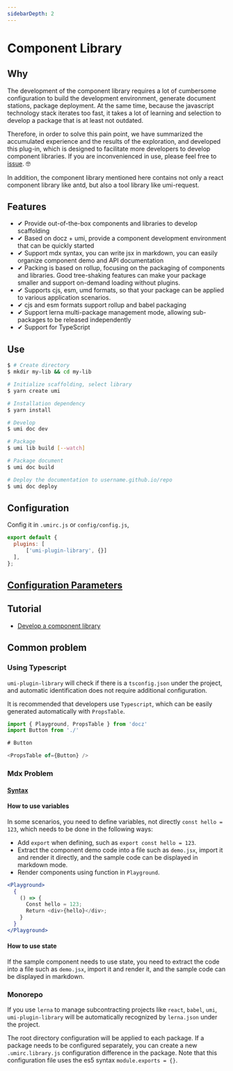 ```yaml
---
sidebarDepth: 2
---
```


# Component Library

## Why

The development of the component library requires a lot of cumbersome configuration to build the development environment, generate document stations, package deployment. At the same time, because the javascript technology stack iterates too fast, it takes a lot of learning and selection to develop a package that is at least not outdated.

Therefore, in order to solve this pain point, we have summarized the accumulated experience and the results of the exploration, and developed this plug-in, which is designed to facilitate more developers to develop component libraries. If you are inconvenienced in use, please feel free to [issue](https://github.com/umijs/umi-plugin-library/issues). 🤓

In addition, the component library mentioned here contains not only a react component library like antd, but also a tool library like umi-request.

## Features

- ✔︎ Provide out-of-the-box components and libraries to develop scaffolding
- ✔︎ Based on docz + umi, provide a component development environment that can be quickly started
- ✔︎ Support mdx syntax, you can write jsx in markdown, you can easily organize component demo and API documentation
- ✔︎ Packing is based on rollup, focusing on the packaging of components and libraries. Good tree-shaking features can make your package smaller and support on-demand loading without plugins.
- ✔︎ Supports cjs, esm, umd formats, so that your package can be applied to various application scenarios.
- ✔︎ cjs and esm formats support rollup and babel packaging
- ✔︎ Support lerna multi-package management mode, allowing sub-packages to be released independently
- ✔︎ Support for TypeScript

## Use

```bash
$ # Create directory
$ mkdir my-lib && cd my-lib

# Initialize scaffolding, select library
$ yarn create umi

# Installation dependency
$ yarn install

# Develop
$ umi doc dev

# Package
$ umi lib build [--watch]

# Package document
$ umi doc build

# Deploy the documentation to username.github.io/repo
$ umi doc deploy
```

## Configuration

Config it in `.umirc.js` or `config/config.js`,

```js
export default {
  plugins: [
      ['umi-plugin-library', {}]
  ],
};
```

## [Configuration Parameters](/config/#component-library)

## Tutorial

- [Develop a component library](/guide/library-step-by-step.html)

## Common problem

### Using Typescript

`umi-plugin-library` will check if there is a `tsconfig.json` under the project, and automatic identification does not require additional configuration.

It is recommended that developers use `Typescript`, which can be easily generated automatically with `PropsTable`.

```js
import { Playground, PropsTable } from 'docz'
import Button from './'

# Button

<PropsTable of={Button} />
```

### Mdx Problem

#### [Syntax](https://mdxjs.com/syntax)

#### How to use variables

In some scenarios, you need to define variables, not directly `const hello = 123`, which needs to be done in the following ways:

- Add `export` when defining, such as `export const hello = 123`.
- Extract the component demo code into a file such as `demo.jsx`, import it and render it directly, and the sample code can be displayed in markdown mode.
- Render components using function in `Playground`.

```jsx
<Playground>
  {
    () => {
      Const hello = 123;
      Return <div>{hello}</div>;
    }
  }
</Playground>
```

#### How to use state

If the sample component needs to use state, you need to extract the code into a file such as `demo.jsx`, import it and render it, and the sample code can be displayed in markdown.

### Monorepo

If you use `lerna` to manage subcontracting projects like `react`, `babel`, `umi`, `umi-plugin-library` will be automatically recognized by `lerna.json` under the project.

The root directory configuration will be applied to each package. If a package needs to be configured separately, you can create a new `.umirc.library.js` configuration difference in the package. Note that this configuration file uses the es5 syntax `module.exports = {}`.
